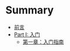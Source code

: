 # Summary

* [前言](README.md)
* [Part I: 入门](part-i.md)
  * [第一章：入门指南](part-i/di-yi-zhang-ff1a-ru-men-zhi-nan.md)



